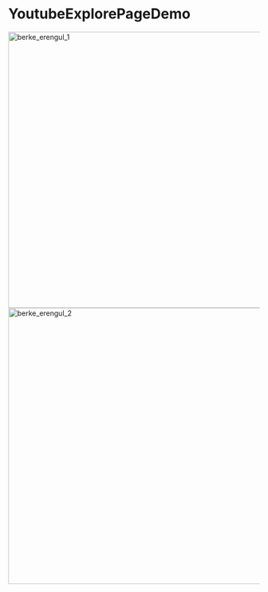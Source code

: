 # YoutubeExplorePageDemo

<img width="553" alt="berke_erengul_1" src="https://user-images.githubusercontent.com/37326156/194878195-9f7f6aca-7a1b-4f4e-9f2f-acb49198dc31.png">
<img width="553" alt="berke_erengul_2" src="https://user-images.githubusercontent.com/37326156/194878204-1ac24948-78d0-44e9-b8a3-5542e52da9ba.png">
